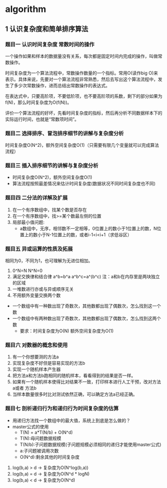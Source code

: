 # algorithm

## 1 认识复杂度和简单排序算法

### 题目一 认识时间复杂度 常数时间的操作

一个操作如果和样本的数据量没有关系，每次都是固定时间内完成的操作，叫做常数操作。

时间复杂度为一个算法流程中，常数操作数量的一个指标。常用O(读作big O)来表示。具体来说，先要对一个算法流程非常熟悉，然后去写出这个算法流程中，发生了多少次常数操作，进而总结出常数操作的表达式。

在表达式中，只要高阶项，不要低阶项，也不要高阶项的系数，剩下的部分如果为f(N)，那么时间复杂度为O(f(N))。

评价一个算法流程的好坏，先看时间复杂度的指标，然后再分析不同数据样本下的实际运行时间，也就是“常数项时间”。

### 题目二 选择排序、冒泡排序细节的讲解与复杂度分析

时间复杂度O(N^2)，额外空间复杂度O(1)（只需要有限几个变量就可以完成算法流程）

### 题目三 插入排序细节的讲解与复杂度分析

- 时间复杂度O(N^2)，额外空间复杂度O(1)
- 算法流程按照最差情况来估计时间复杂度(数据状况不同时间复杂度也不同)

### 题目四 二分法的详解及扩展

1) 在一个有序数组中，找某个数是否存在
2) 在一个有序数组中，找>=某个数最左侧的位置
3) 局部最小值问题:
    - a数组中，无序，相邻数不一定相等，0位置上的数小于1位置上的数，N位置上的数小于N-1位置上的数，或者i-1<i<i+1（求低谷区）

### 题目五 异或运算的性质及拓展

相同为0，不同为1，也可理解为无进位相加。

1) 0^N=N N^N=0
2) 满足交换律和结合律 a^b=b^a a^b^c=a^(b^c) 注：a和b在内存里是两块独立的区域
3) 一堆数进行亦或与异或顺序无关
4) 不用额外变量交换两个数

- 一个数组中有一种数出现了奇数次，其他数都出现了偶数次，怎么找到这一个数
- 一个数组中有两种数出现了奇数次，其他数都出现了偶数次，怎么找到这两个数
    - 要求：时间复杂度为O(N) 额外空间复杂度为O(1)

### 题目六 对数器的概念和使用

1) 有一个你想要测的方法a
2) 实现复杂度不好但是容易实现的方法b
3) 实现一个随机样本产生器
4) 把方法a和方法b跑相同的随机样本，看看得到的结果是否一样。
5) 如果有一个随机样本使得比对结果不一致，打印样本进行人工干预，改对方法a或者 方法b
6) 当样本数量很多时比对测试依然正确，可以确定方法a已经正确。

### 题目七 剖析递归行为和递归行为时间复杂度的估算

- 用递归方法找一个数组中的最大值，系统上到底是怎么做的？
- master公式的使用
    - T(N) = a*T(N/b) + O(N^d)
    - T(N):母问题数据规模
    - T(N/b):子问题数据规模(子问题规模必须相同的递归才能使用master公式)
    - a:子问题被调用次数
    - O(N^d):剩余其他的时间复杂度

1) log(b,a) > d -> 复杂度为O(N^log(b,a))
2) log(b,a) = d -> 复杂度为O(N^d * logN)
3) log(b,a) < d -> 复杂度为O(N^d)